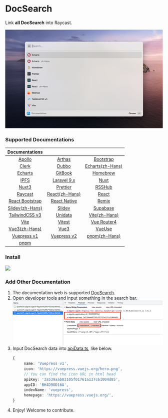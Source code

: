 # DocSearch

Link **all DocSearch** into Raycast.

![interface](./metadata/docsearch-1.png)

### Supported Documentations

|                    Documentations                     |                                                |                                                              |
| :---------------------------------------------------: | :--------------------------------------------: | :----------------------------------------------------------: |
|     [Apollo](https://www.apollographql.com/docs)      |      [Arthas](https://arthas.aliyun.com/)      |            [Bootstrap](https://getbootstrap.com/)            |
|              [Clerk](https://clerk.dev)               |       [Dubbo](https://dubbo.apache.org/)       | [Echarts(zh-Hans)](https://echarts.apache.org/zh/index.html) |
|  [Echarts](https://echarts.apache.org/en/index.html)  |      [GitBook](https://docs.gitbook.com/)      |                 [Homebrew](https://brew.sh/)                 |
|            [IPFS](https://docs.ipfs.tech/)            |      [Laravel 9.x](https://laravel.com/)       |                 [Nuxt](https://nuxtjs.org/)                  |
|            [Nuxt3](https://v3.nuxtjs.org/)            |        [Prettier](https://prettier.io/)        |              [RSSHub](https://docs.rsshub.app/)              |
|      [Raycast](https://developers.raycast.com/)       | [React(zh-Hans)](https://zh-hans.reactjs.org/) |                [React](https://reactjs.org/)                 |
| [React Bootstrap](https://react-bootstrap.github.io/) |    [React Native](https://reactnative.dev/)    |                 [Remix](https://remix.run/)                  |
|        [Slidev(zh-Hans)](https://cn.sli.dev/)         |           [Slidev](https://sli.dev/)           |            [Supabase](https://supabase.com/docs)             |
|      [TailwindCSS v3](https://tailwindcss.com/)       |        [Unidata](https://unidata.app/)         |           [Vite(zh-Hans)](https://cn.vitejs.dev/)            |
|              [Vite](https://vitejs.dev/)              |         [Vitest](https://vitest.dev/)          |           [Vue Router4](https://router.vuejs.org/)           |
|          [Vue3(zh-Hans)](https://vuejs.org/)          |           [Vue3](https://vuejs.org/)           |                [VueUse](https://vueuse.org/)                 |
|      [Vuepress v1](https://vuepress.vuejs.org/)       | [Vuepress v2](https://v2.vuepress.vuejs.org/)  |             [pnpm(zh-Hans)](https://pnpm.io/zh)              |
|      [pnpm](https://pnpm.io/zh)

### Install

<a title="Install DocSearch Raycast Extension" href="https://www.raycast.com/Fatpandac/docsearch#install">
   <img height="64" style="height: 64px" src="https://assets.raycast.com/Fatpandac/docsearch/install_button@2x.png">
</a>

### Add Other Documentation

1. The documentation web is supported [DocSearch](https://docsearch.camunda.com/).
2. Open developer tools and input something in the search bar.
   ![developer_tools](./assets/developer_tools.jpg)
3. Input DocSearch data into [apiData.ts](/src/algolia/apiData.ts), like below.
   ```ts
   {
        name: 'Vuepress v1',
        icon: 'https://vuepress.vuejs.org/hero.png',
        // You can find the icon URL in html head
        apiKey: '3a539aab83105f01761a137c61004d85',
        appID: 'BH4D9OD16A',
        indexName: 'vuepress',
        homepage: 'https://vuepress.vuejs.org/',
   }
   ```
4. Enjoy! Welcome to contribute.
